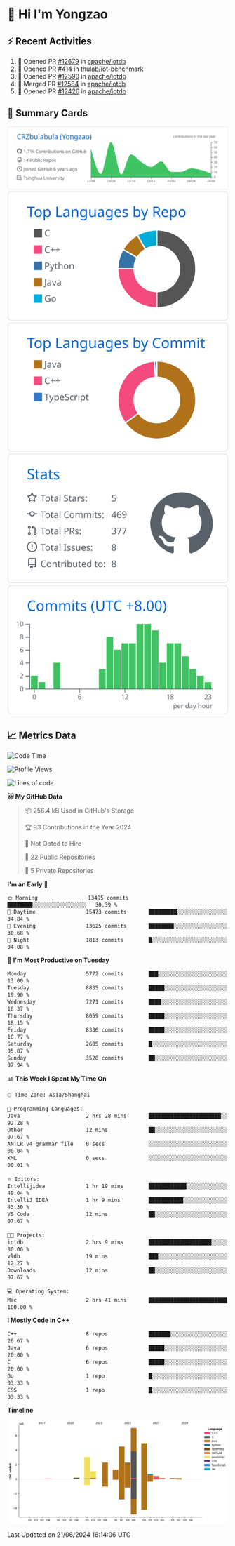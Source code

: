 # 👋 Hi I'm Yongzao

## ⚡ Recent Activities
<!--START_SECTION:activity-->
1. 💪 Opened PR [#12679](https://github.com/apache/iotdb/pull/12679) in [apache/iotdb](https://github.com/apache/iotdb)
2. 💪 Opened PR [#414](https://github.com/thulab/iot-benchmark/pull/414) in [thulab/iot-benchmark](https://github.com/thulab/iot-benchmark)
3. 💪 Opened PR [#12590](https://github.com/apache/iotdb/pull/12590) in [apache/iotdb](https://github.com/apache/iotdb)
4. 🎉 Merged PR [#12584](https://github.com/apache/iotdb/pull/12584) in [apache/iotdb](https://github.com/apache/iotdb)
5. 💪 Opened PR [#12426](https://github.com/apache/iotdb/pull/12426) in [apache/iotdb](https://github.com/apache/iotdb)
<!--END_SECTION:activity-->

## 🎑 Summary Cards

[![](https://raw.githubusercontent.com/CRZbulabula/CRZbulabula/main/profile-summary-card-output/github/0-profile-details.svg)](https://github.com/vn7n24fzkq/github-profile-summary-cards)
[![](https://raw.githubusercontent.com/CRZbulabula/CRZbulabula/main/profile-summary-card-output/github/1-repos-per-language.svg)](https://github.com/vn7n24fzkq/github-profile-summary-cards) [![](https://raw.githubusercontent.com/CRZbulabula/CRZbulabula/main/profile-summary-card-output/github/2-most-commit-language.svg)](https://github.com/vn7n24fzkq/github-profile-summary-cards)
[![](https://raw.githubusercontent.com/CRZbulabula/CRZbulabula/main/profile-summary-card-output/github/3-stats.svg)](https://github.com/vn7n24fzkq/github-profile-summary-cards) [![](https://raw.githubusercontent.com/CRZbulabula/CRZbulabula/main/profile-summary-card-output/github/4-productive-time.svg)](https://github.com/vn7n24fzkq/github-profile-summary-cards)

## 📈 Metrics Data

<!--START_SECTION:waka-->
![Code Time](http://img.shields.io/badge/Code%20Time-658%20hrs%2015%20mins-blue)

![Profile Views](http://img.shields.io/badge/Profile%20Views-0-blue)

![Lines of code](https://img.shields.io/badge/From%20Hello%20World%20I%27ve%20Written-27.8%20million%20lines%20of%20code-blue)

**🐱 My GitHub Data** 

> 📦 256.4 kB Used in GitHub's Storage 
 > 
> 🏆 93 Contributions in the Year 2024
 > 
> 🚫 Not Opted to Hire
 > 
> 📜 22 Public Repositories 
 > 
> 🔑 5 Private Repositories 
 > 
**I'm an Early 🐤** 

```text
🌞 Morning                13495 commits       ████████░░░░░░░░░░░░░░░░░   30.39 % 
🌆 Daytime                15473 commits       █████████░░░░░░░░░░░░░░░░   34.84 % 
🌃 Evening                13625 commits       ████████░░░░░░░░░░░░░░░░░   30.68 % 
🌙 Night                  1813 commits        █░░░░░░░░░░░░░░░░░░░░░░░░   04.08 % 
```
📅 **I'm Most Productive on Tuesday** 

```text
Monday                   5772 commits        ███░░░░░░░░░░░░░░░░░░░░░░   13.00 % 
Tuesday                  8835 commits        █████░░░░░░░░░░░░░░░░░░░░   19.90 % 
Wednesday                7271 commits        ████░░░░░░░░░░░░░░░░░░░░░   16.37 % 
Thursday                 8059 commits        █████░░░░░░░░░░░░░░░░░░░░   18.15 % 
Friday                   8336 commits        █████░░░░░░░░░░░░░░░░░░░░   18.77 % 
Saturday                 2605 commits        █░░░░░░░░░░░░░░░░░░░░░░░░   05.87 % 
Sunday                   3528 commits        ██░░░░░░░░░░░░░░░░░░░░░░░   07.94 % 
```


📊 **This Week I Spent My Time On** 

```text
🕑︎ Time Zone: Asia/Shanghai

💬 Programming Languages: 
Java                     2 hrs 28 mins       ███████████████████████░░   92.28 % 
Other                    12 mins             ██░░░░░░░░░░░░░░░░░░░░░░░   07.67 % 
ANTLR v4 grammar file    0 secs              ░░░░░░░░░░░░░░░░░░░░░░░░░   00.04 % 
XML                      0 secs              ░░░░░░░░░░░░░░░░░░░░░░░░░   00.01 % 

🔥 Editors: 
Intellijidea             1 hr 19 mins        ████████████░░░░░░░░░░░░░   49.04 % 
IntelliJ IDEA            1 hr 9 mins         ███████████░░░░░░░░░░░░░░   43.30 % 
VS Code                  12 mins             ██░░░░░░░░░░░░░░░░░░░░░░░   07.67 % 

🐱‍💻 Projects: 
iotdb                    2 hrs 9 mins        ████████████████████░░░░░   80.06 % 
vldb                     19 mins             ███░░░░░░░░░░░░░░░░░░░░░░   12.27 % 
Downloads                12 mins             ██░░░░░░░░░░░░░░░░░░░░░░░   07.67 % 

💻 Operating System: 
Mac                      2 hrs 41 mins       █████████████████████████   100.00 % 
```

**I Mostly Code in C++** 

```text
C++                      8 repos             ███████░░░░░░░░░░░░░░░░░░   26.67 % 
Java                     6 repos             █████░░░░░░░░░░░░░░░░░░░░   20.00 % 
C                        6 repos             █████░░░░░░░░░░░░░░░░░░░░   20.00 % 
Go                       1 repo              █░░░░░░░░░░░░░░░░░░░░░░░░   03.33 % 
CSS                      1 repo              █░░░░░░░░░░░░░░░░░░░░░░░░   03.33 % 
```



**Timeline**

![Lines of Code chart](https://raw.githubusercontent.com/CRZbulabula/CRZbulabula/main/assets/bar_graph.png)


 Last Updated on 21/06/2024 16:14:06 UTC
<!--END_SECTION:waka-->

